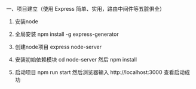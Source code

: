 一、项目建立（使用 Express	简单、实用，路由中间件等五脏俱全）
  1.  安装node
  
  2.  全局安装 npm install -g express-generator
  
  3.  创建node项目 express node-server
  
  4.  安装初始依赖模块 cd node-server 然后 npm install
  
  5.  启动项目 npm run start 然后浏览器输入 http://localhost:3000 查看启动成功